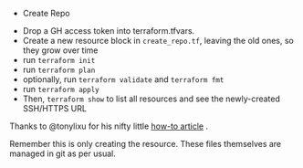 - Create Repo

* Drop a GH access token into terraform.tfvars.
* Create a new resource block in `create_repo.tf`, leaving the old ones, so they grow over time
* run `terraform init`
* run `terraform plan`
* optionally, run `terraform validate` and `terraform fmt`
* run `terraform apply`
* Then, `terraform show` to list all resources and see the newly-created SSH/HTTPS URL

Thanks to @tonylixu for his nifty little [how-to article](https://archive.ph/pMUCo) .

Remember this is only creating the resource. These files themselves are managed in git as per usual.
